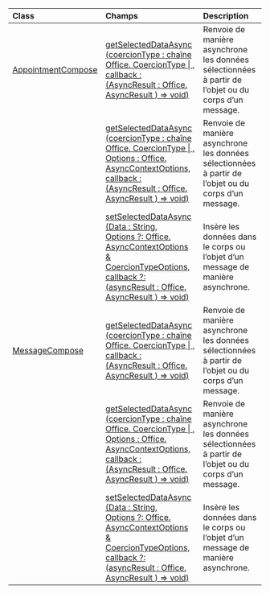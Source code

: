 | Class | Champs | Description |
|:---|:---|:---|
|[AppointmentCompose](/javascript/api/outlook/outlook.appointmentcompose)|[getSelectedDataAsync (coercionType : chaîne Office. CoercionType \| , callback : (AsyncResult : Office. AsyncResult <string> ) => void)](/javascript/api/outlook/outlook.appointmentcompose#getselecteddataasync-coerciontype--callback--asyncresult-)|Renvoie de manière asynchrone les données sélectionnées à partir de l’objet ou du corps d’un message.|
||[getSelectedDataAsync (coercionType : chaîne Office. CoercionType \| , Options : Office. AsyncContextOptions, callback : (AsyncResult : Office. AsyncResult <any> ) => void)](/javascript/api/outlook/outlook.appointmentcompose#getselecteddataasync-coerciontype--options--callback--asyncresult-)|Renvoie de manière asynchrone les données sélectionnées à partir de l’objet ou du corps d’un message.|
||[setSelectedDataAsync (Data : String, Options ?: Office. AsyncContextOptions & CoercionTypeOptions, callback ?: (asyncResult : Office. AsyncResult <void> ) => void)](/javascript/api/outlook/outlook.appointmentcompose#setselecteddataasync-data--options--callback--asyncresult-)|Insère les données dans le corps ou l’objet d’un message de manière asynchrone.|
|[MessageCompose](/javascript/api/outlook/outlook.messagecompose)|[getSelectedDataAsync (coercionType : chaîne Office. CoercionType \| , callback : (AsyncResult : Office. AsyncResult <any> ) => void)](/javascript/api/outlook/outlook.messagecompose#getselecteddataasync-coerciontype--callback--asyncresult-)|Renvoie de manière asynchrone les données sélectionnées à partir de l’objet ou du corps d’un message.|
||[getSelectedDataAsync (coercionType : chaîne Office. CoercionType \| , Options : Office. AsyncContextOptions, callback : (AsyncResult : Office. AsyncResult <any> ) => void)](/javascript/api/outlook/outlook.messagecompose#getselecteddataasync-coerciontype--options--callback--asyncresult-)|Renvoie de manière asynchrone les données sélectionnées à partir de l’objet ou du corps d’un message.|
||[setSelectedDataAsync (Data : String, Options ?: Office. AsyncContextOptions & CoercionTypeOptions, callback ?: (asyncResult : Office. AsyncResult <void> ) => void)](/javascript/api/outlook/outlook.messagecompose#setselecteddataasync-data--options--callback--asyncresult-)|Insère les données dans le corps ou l’objet d’un message de manière asynchrone.|
